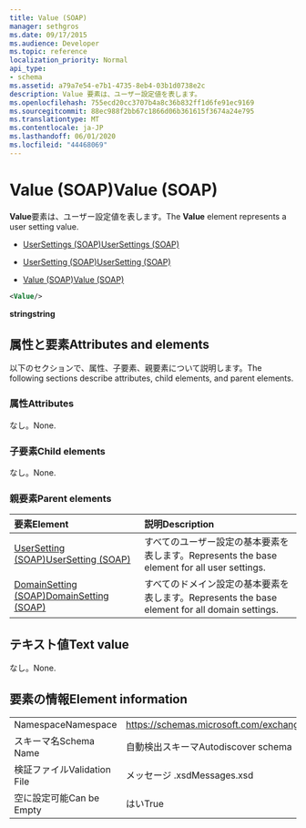 ```yaml
---
title: Value (SOAP)
manager: sethgros
ms.date: 09/17/2015
ms.audience: Developer
ms.topic: reference
localization_priority: Normal
api_type:
- schema
ms.assetid: a79a7e54-e7b1-4735-8eb4-03b1d0738e2c
description: Value 要素は、ユーザー設定値を表します。
ms.openlocfilehash: 755ecd20cc3707b4a8c36b832ff1d6fe91ec9169
ms.sourcegitcommit: 88ec988f2bb67c1866d06b361615f3674a24e795
ms.translationtype: MT
ms.contentlocale: ja-JP
ms.lasthandoff: 06/01/2020
ms.locfileid: "44468069"
---
```

# <a name="value-soap"></a><span data-ttu-id="4036a-103">Value (SOAP)</span><span class="sxs-lookup"><span data-stu-id="4036a-103">Value (SOAP)</span></span>

<span data-ttu-id="4036a-104">**Value**要素は、ユーザー設定値を表します。</span><span class="sxs-lookup"><span data-stu-id="4036a-104">The **Value** element represents a user setting value.</span></span> 
  
- [<span data-ttu-id="4036a-105">UserSettings (SOAP)</span><span class="sxs-lookup"><span data-stu-id="4036a-105">UserSettings (SOAP)</span></span>](usersettings-soap.md)
  
- [<span data-ttu-id="4036a-106">UserSetting (SOAP)</span><span class="sxs-lookup"><span data-stu-id="4036a-106">UserSetting (SOAP)</span></span>](usersetting-soap.md)
  
- [<span data-ttu-id="4036a-107">Value (SOAP)</span><span class="sxs-lookup"><span data-stu-id="4036a-107">Value (SOAP)</span></span>](value-soap.md)
  
```XML
<Value/>
```

<span data-ttu-id="4036a-108">**string**</span><span class="sxs-lookup"><span data-stu-id="4036a-108">**string**</span></span>

## <a name="attributes-and-elements"></a><span data-ttu-id="4036a-109">属性と要素</span><span class="sxs-lookup"><span data-stu-id="4036a-109">Attributes and elements</span></span>

<span data-ttu-id="4036a-110">以下のセクションで、属性、子要素、親要素について説明します。</span><span class="sxs-lookup"><span data-stu-id="4036a-110">The following sections describe attributes, child elements, and parent elements.</span></span>
  
### <a name="attributes"></a><span data-ttu-id="4036a-111">属性</span><span class="sxs-lookup"><span data-stu-id="4036a-111">Attributes</span></span>

<span data-ttu-id="4036a-112">なし。</span><span class="sxs-lookup"><span data-stu-id="4036a-112">None.</span></span>
  
### <a name="child-elements"></a><span data-ttu-id="4036a-113">子要素</span><span class="sxs-lookup"><span data-stu-id="4036a-113">Child elements</span></span>

<span data-ttu-id="4036a-114">なし。</span><span class="sxs-lookup"><span data-stu-id="4036a-114">None.</span></span>
  
### <a name="parent-elements"></a><span data-ttu-id="4036a-115">親要素</span><span class="sxs-lookup"><span data-stu-id="4036a-115">Parent elements</span></span>

|<span data-ttu-id="4036a-116">**要素**</span><span class="sxs-lookup"><span data-stu-id="4036a-116">**Element**</span></span>|<span data-ttu-id="4036a-117">**説明**</span><span class="sxs-lookup"><span data-stu-id="4036a-117">**Description**</span></span>|
|:-----|:-----|
|[<span data-ttu-id="4036a-118">UserSetting (SOAP)</span><span class="sxs-lookup"><span data-stu-id="4036a-118">UserSetting (SOAP)</span></span>](usersetting-soap.md) <br/> |<span data-ttu-id="4036a-119">すべてのユーザー設定の基本要素を表します。</span><span class="sxs-lookup"><span data-stu-id="4036a-119">Represents the base element for all user settings.</span></span>  <br/> |
|[<span data-ttu-id="4036a-120">DomainSetting (SOAP)</span><span class="sxs-lookup"><span data-stu-id="4036a-120">DomainSetting (SOAP)</span></span>](domainsetting-soap.md) <br/> |<span data-ttu-id="4036a-121">すべてのドメイン設定の基本要素を表します。</span><span class="sxs-lookup"><span data-stu-id="4036a-121">Represents the base element for all domain settings.</span></span>  <br/> |
   
## <a name="text-value"></a><span data-ttu-id="4036a-122">テキスト値</span><span class="sxs-lookup"><span data-stu-id="4036a-122">Text value</span></span>

<span data-ttu-id="4036a-123">なし。</span><span class="sxs-lookup"><span data-stu-id="4036a-123">None.</span></span>
  
## <a name="element-information"></a><span data-ttu-id="4036a-124">要素の情報</span><span class="sxs-lookup"><span data-stu-id="4036a-124">Element information</span></span>

|||
|:-----|:-----|
|<span data-ttu-id="4036a-125">Namespace</span><span class="sxs-lookup"><span data-stu-id="4036a-125">Namespace</span></span>  <br/> |https://schemas.microsoft.com/exchange/2010/Autodiscover  <br/> |
|<span data-ttu-id="4036a-126">スキーマ名</span><span class="sxs-lookup"><span data-stu-id="4036a-126">Schema Name</span></span>  <br/> |<span data-ttu-id="4036a-127">自動検出スキーマ</span><span class="sxs-lookup"><span data-stu-id="4036a-127">Autodiscover schema</span></span>  <br/> |
|<span data-ttu-id="4036a-128">検証ファイル</span><span class="sxs-lookup"><span data-stu-id="4036a-128">Validation File</span></span>  <br/> |<span data-ttu-id="4036a-129">メッセージ .xsd</span><span class="sxs-lookup"><span data-stu-id="4036a-129">Messages.xsd</span></span>  <br/> |
|<span data-ttu-id="4036a-130">空に設定可能</span><span class="sxs-lookup"><span data-stu-id="4036a-130">Can be Empty</span></span>  <br/> |<span data-ttu-id="4036a-131">はい</span><span class="sxs-lookup"><span data-stu-id="4036a-131">True</span></span>  <br/> |
   

